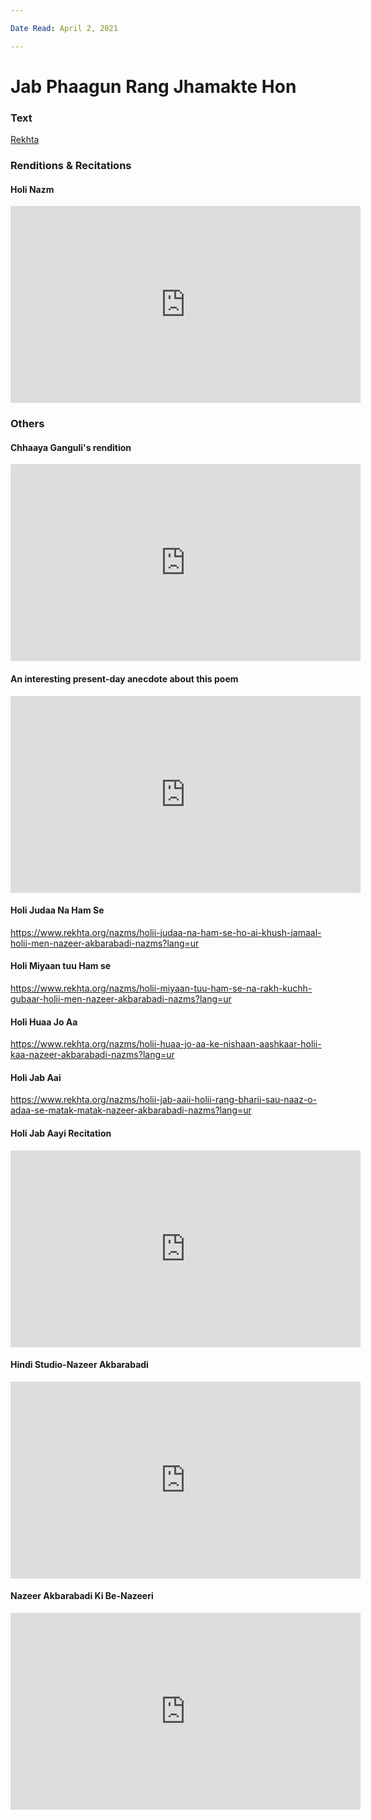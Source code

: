 ```yaml
---

Date Read: April 2, 2021

---
```


# Jab Phaagun Rang Jhamakte Hon

### Text
[Rekhta](https://www.rekhta.org/nazms/holii-kii-bahaaren-jab-phaagun-rang-jhamakte-hon-tab-dekh-bahaaren-holii-kii-nazeer-akbarabadi-nazms?lang=ur)

### Renditions & Recitations

#### Holi Nazm

<iframe width="560" height="315" src="https://www.youtube.com/embed/AHczNH4yb1Q" title="YouTube video player" frameborder="0" allow="accelerometer; autoplay; clipboard-write; encrypted-media; gyroscope; picture-in-picture" allowfullscreen></iframe>

### Others

#### Chhaaya Ganguli's rendition

<iframe width="560" height="315" src="https://www.youtube.com/embed/vsuKd2Q_1OU" title="YouTube video player" frameborder="0" allow="accelerometer; autoplay; clipboard-write; encrypted-media; gyroscope; picture-in-picture" allowfullscreen></iframe>

#### An interesting present-day anecdote about this poem

<iframe width="560" height="315" src="https://www.youtube.com/embed/QSqZ4DQFdvY" title="YouTube video player" frameborder="0" allow="accelerometer; autoplay; clipboard-write; encrypted-media; gyroscope; picture-in-picture" allowfullscreen></iframe>

#### Holi Judaa Na Ham Se

https://www.rekhta.org/nazms/holii-judaa-na-ham-se-ho-ai-khush-jamaal-holii-men-nazeer-akbarabadi-nazms?lang=ur

#### Holi Miyaan tuu Ham se

https://www.rekhta.org/nazms/holii-miyaan-tuu-ham-se-na-rakh-kuchh-gubaar-holii-men-nazeer-akbarabadi-nazms?lang=ur

#### Holi Huaa Jo Aa

https://www.rekhta.org/nazms/holii-huaa-jo-aa-ke-nishaan-aashkaar-holii-kaa-nazeer-akbarabadi-nazms?lang=ur

#### Holi Jab Aai

https://www.rekhta.org/nazms/holii-jab-aaii-holii-rang-bharii-sau-naaz-o-adaa-se-matak-matak-nazeer-akbarabadi-nazms?lang=ur

#### Holi Jab Aayi Recitation

<iframe width="560" height="315" src="https://www.youtube.com/embed/z9iUNWUfRXA" title="YouTube video player" frameborder="0" allow="accelerometer; autoplay; clipboard-write; encrypted-media; gyroscope; picture-in-picture" allowfullscreen></iframe>

#### Hindi Studio-Nazeer Akbarabadi

<iframe width="560" height="315" src="https://www.youtube.com/embed/s4Tf-BQt5yM" title="YouTube video player" frameborder="0" allow="accelerometer; autoplay; clipboard-write; encrypted-media; gyroscope; picture-in-picture" allowfullscreen></iframe>

#### Nazeer Akbarabadi Ki Be-Nazeeri

<iframe width="560" height="315" src="https://www.youtube.com/embed/2liPgV6AWvc" title="YouTube video player" frameborder="0" allow="accelerometer; autoplay; clipboard-write; encrypted-media; gyroscope; picture-in-picture" allowfullscreen></iframe>


